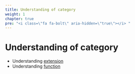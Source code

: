 ```yaml
---
title: Understanding of category
weight: 1
chapter: true
pre: "<i class=\"fa fa-bolt\" aria-hidden=\"true\"></i> "
---
```


# Understanding of category

* Understanding [extension](./extension)
* Understanding [function](./function)
